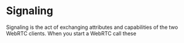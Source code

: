 # Signaling

Signaling is the act of exchanging attributes and capabilities of the two WebRTC clients. When you start a WebRTC call these

